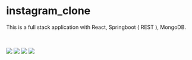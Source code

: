 # instagram_clone
This is a full stack application with React, Springboot ( REST ), MongoDB. 

<br>
<br>
<img src="./ouputs/DSC02070.jpg"/>
<img src="./ouputs/DSC02071.jpg"/>
<img src="./ouputs/DSC02072.jpg"/>
<img src="./ouputs/DSC02073.jpg"/>
